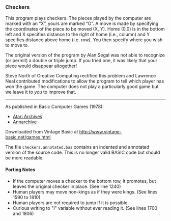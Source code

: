 ### Checkers

This program plays checkers. The pieces played by the computer are marked with an “X”, yours are marked “O”. A move is made by specifying the coordinates of the piece to be moved (X, Y). Home (0,0) is in the bottom left and X specifies distance to the right of home (i.e., column) and Y specifies distance above home (i.e. row). You then specify where you wish to move to.

The original version of the program by Alan Segal was not able to recognize (or permit) a double or triple jump. If you tried one, it was likely that your piece would disappear altogether!

Steve North of Creative Computing rectified this problem and Lawrence Neal contributed modifications to allow the program to tell which player has won the game. The computer does not play a particularly good game but we leave it to _you_ to improve that.

---

As published in Basic Computer Games (1978):
- [Atari Archives](https://www.atariarchives.org/basicgames/showpage.php?page=40)
- [Annarchive](https://annarchive.com/files/Basic_Computer_Games_Microcomputer_Edition.pdf#page=55)

Downloaded from Vintage Basic at
http://www.vintage-basic.net/games.html

The file `checkers.annotated.bas` contains an indented and annotated
version of the source code.  This is no longer valid BASIC code but
should be more readable.

#### Porting Notes

 - If the computer moves a checker to the bottom row, it promotes, but
   leaves the original checker in place. (See line 1240)
 - Human players may move non-kings as if they were kings. (See lines 1590 to 1810)
 - Human players are not required to jump if it is possible.
 - Curious writing to "I" variable without ever reading it. (See lines 1700 and 1806)
